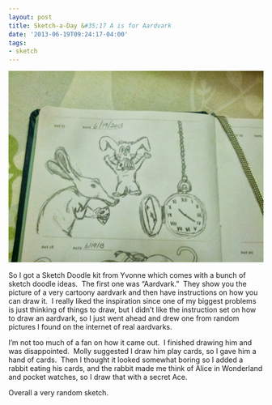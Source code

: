 ```yaml
---
layout: post
title: Sketch-a-Day &#35;17 A is for Aardvark
date: '2013-06-19T09:24:17-04:00'
tags:
- sketch
---
```

![](/images/sketches/sad17-a-is-for-aardvark.jpg)

So I got a Sketch Doodle kit from Yvonne which comes with a bunch of sketch doodle ideas.  The first one was “Aardvark.”  They show you the picture of a very cartoony aardvark and then have instructions on how you can draw it.  I really liked the inspiration since one of my biggest problems is just thinking of things to draw, but I didn’t like the instruction set on how to draw an aardvark, so I just went ahead and drew one from random pictures I found on the internet of real aardvarks.

I’m not too much of a fan on how it came out.  I finished drawing him and was disappointed.  Molly suggested I draw him play cards, so I gave him a hand of cards.  Then I thought it looked somewhat boring so I added a rabbit eating his cards, and the rabbit made me think of Alice in Wonderland and pocket watches, so I draw that with a secret Ace.

Overall a very random sketch.
